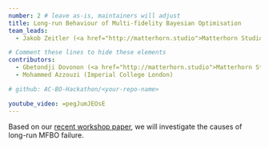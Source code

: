 ```yaml
---
number: 2 # leave as-is, maintainers will adjust
title: Long-run Behaviour of Multi-fidelity Bayesian Optimisation
team_leads:
  - Jakob Zeitler (<a href="http://matterhorn.studio">Matterhorn Studio</a>) @jakobzeitler

# Comment these lines to hide these elements
contributors:
  - Gbetondji Dovonon (<a href="http://matterhorn.studio">Matterhorn Studio</a>) @jean72human
  - Mohammed Azzouzi (Imperial College London)

# github: AC-BO-Hackathon/<your-repo-name>

youtube_video: =pegJumJEOsE
---
```


Based on our [recent workshop paper](https://arxiv.org/abs/2312.12633), we will investigate the causes of long-run MFBO failure.
